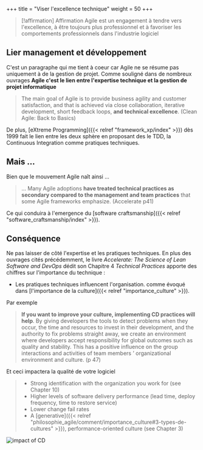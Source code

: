 +++
title = "Viser l'excellence technique"
weight = 50
+++

> [!affirmation] Affirmation
>  Agile est un engagement à tendre vers l'excellence, à être toujours plus professionnel et à favoriser les comportements professionnels dans l'industrie logiciel

## Lier management et développement
C'est un paragraphe qui me tient à coeur car Agile ne se résume pas uniquement à de la gestion de projet. Comme souligné dans de nombreux ouvrages **Agile c'est le lien entre l'expertise technique et la gestion de projet informatique**

> The main goal of Agile is to provide business agility and customer satisfaction, and that is achieved via close collaboration, iterative development, short feedback loops, **and technical excellence**. (Clean Agile: Back to Basics)

De plus, [eXtreme Programming]({{< relref "framework_xp/index" >}}) dès 1999 fait le lien entre les deux sphère en proposant des le TDD, la Continuous Integration comme pratiques techniques.

## Mais ...
Bien que le mouvement Agile naît ainsi ...

> ... Many Agile adoptions **have treated technical practices as secondary compared to the management and team practices** that some Agile frameworks emphasize. (Accelerate p41)

Ce qui conduira à l'emergence du [software craftsmanship]({{< relref "software_craftsmanship/index" >}}).

## Conséquence
Ne pas laisser de côté l'expertise et les pratiques techniques. En plus des ouvrages cités précédemment, le livre *Accelerate: The Science of Lean Software and DevOps* dédit son Chapitre 4 *Technical Practices*  apporte des chiffres sur l'importance du technique :
- Les pratiques techniques influencent l'organisation. comme évoqué dans [l'importance de la culture]({{< relref "importance_culture" >}}).

Par exemple
> **If you want to improve your culture,
implementing CD practices will help**. By giving developers the
tools to detect problems when they occur, the time and resources
to invest in their development, and the authority to fix problems
straight away, we create an environment where developers accept
responsibility for global outcomes such as quality and stability.
This has a positive influence on the group interactions and
activities of team members
’
organizational environment and
culture. (p 47)

Et ceci impactera la qualité de votre logiciel
> - Strong identification with the organization you work for (see Chapter 10)
> - Higher levels of software delivery performance (lead time, deploy frequency, time to restore service)
> - Lower change fail rates 
> - A [generative]({{< relref "philosophie_agile/comment/importance_culture#3-types-de-cultures" >}}), performance-oriented culture (see Chapter 3)

![impact of CD](impact_of_cd.png)